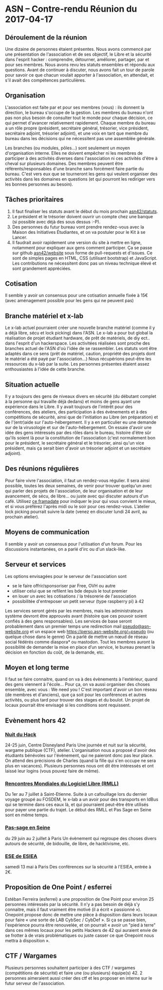 # ASN – Contre-rendu Réunion du 2017-04-17

## Déroulement de la réunion ##

Une dizaine de personnes étaient présentes.
Nous avons commencé par une présentation de l'association et de ses objectif, le Libre et la sécurité dans l'esprit hacker : comprendre, détourner, améliorer, partager, par et pour ses membres.
Nous avons revu les statuts ensembles et répondu aux questions.
Avant de continuer à discuter, nous avons fait un tour de parole pour savoir ce que chacun voulait apporter à l'association, en attendait, et s'il avait des compétences particulières.

## Organisation ##

L'association est faite par et pour ses membres (vous) : ils donnent la direction, le bureau s'occupe de la gestion.
Les membres du bureau n'ont pas non plus besoin de consulter tout le monde pour chaque décision, ce qui permet d'avancer relativement rapidement.
Chaque membre du bureau a un rôle propre (président, secrétaire général, trésorier, vice président, secrétaire adjoint, trésorier adjoint), et une voix en tant que membre du bureau dans les décisions qui ne nécessitent pas une assemblée générale.

Les branches (ou modules, pôles…) sont seulement un moyen d'organisation interne. Elles ne doivent empêcher ni les membres de participer à des activités diverses dans l'association ni ces activités d'être à cheval sur plusieurs domaines.
Des membres peuvent être référents/responsables d'une branche sans forcément faire partie du bureau. C'est vers eux que se tourneront les gens qui veulent organiser des activités dans les domaines en questions (et qui pourront les rediriger vers les bonnes personnes au besoin).

## Tâches prioritaires ##

1. Il faut finaliser les statuts avant le début du mois prochain [asn42/statuts](https://github.com/asn/statuts).
2. Le président et le trésorier doivent ouvrir un compte chez une banque (si possible avec déjà des sous dessus :-P).
3. Des personnes du futur bureau vont prendre rendez-vous avec la Maison des Initiatives Étudiantes, et on va postuler pour le Kit à se Lancer.
4. Il faudrait avoir rapidement une version du site à mettre en ligne, notamment pour expliquer aux gens comment participer. Ça se passe sur github [asn42/website](https://github.com/asn42/website) sous forme de pull-requests et d'issues. Ce sont de simples pages en HTML, CSS (utilisant bootstrap) et JavaScript. Les contributions ne nécessitent donc pas un niveau technique élevé et sont grandement appréciées.

## Cotisation ##

Il semble y avoir un consensus pour une cotisation annuelle fixée à 15€ (avec aménagement possible pour les gens qui ne peuvent pas)

## Branche matériel et x-lab ##

Le x-lab actuel pourraient créer une nouvelle branche matériel (comme il y a déjà libre, sécu et lock picking) dans l'ASN.
Le x-lab a pour but global la réalisation de projet étudiant hardware, de prêt de matériels, de diy ect.. dans l'esprit d'un hackerspace. Les activitées réalisées sont proche des branches actuel de l'ASN d'où l'idée de se rassembler.
Les statuts vont être adaptés dans ce sens (prêt de matériel, caution, propriété des projets dont le matériel a été payé par l'association…)
Nous récupérions peut-être les ressources du x-lab par la suite.
Les personnes présentes étaient assez enthousiastes à l'idée de cette branche.

## Situation actuelle ##

Il y a toujours des gens de niveaux divers en sécurité (du débutant complet à la personne qui travaille déjà dedans) et moins de gens ayant une expérience dans le Libre.
Il y avait toujours de l'intérêt pour des conférences, des ateliers, des participation à des évènements et à des compétitions de sécurité, ainsi que de l'initiation au Libre (en préparation) et de l'(entr)aide sur l'auto-hébergement.
Il y a en particulier eu une demande sur de la virusologie et sur de l'auto-hébergement.
On essaie d'avoir une idée des gens intéressés par des rôles dans le bureau, histoire d'être sûr qu'ils soient là pour la constitution de l'association (c'est normalement bon pour le président, le secrétaire général et le trésorier, ainsi qu'un vice président, mais ça serait bien d'avoir un trésorier adjoint et un secrétaire adjoint).

## Des réunions régulières ##

Pour faire vivre l'association, il faut un rendez-vous régulier. Il sera ainsi possible, toutes les deux semaines, de venir pour trouver quelqu'un avec qui parler des projets de l'association, de leur organisation et de leur avancement, de sécu, de libre… ou juste avec qui discuter autours d'un café.
Utilisez [ce framadate](https://framadate.org/pvTCTHgWrx8oPd3a) pour indiquer le jour qui vous convient le mieux, et si vous préférez l'après midi ou le soir pour ces rendez-vous.
L’atelier lock picking pourrait suivre la date (venez en discuter lundi 24 avril, au prochain atelier).

## Moyens de communication ##

Il semble y avoir un consensus pour l'utilisation d'un forum.
Pour les discussions instantanées, on a parlé d'irc ou d'un slack-like.

## Serveur et services ##

Les options envisagées pour le serveur de l'association sont
- se le faire offrir/sponsoriser par Free, OVH ou autre
- utiliser celui que se refilent les bde depuis le tout premier
- en louer un avec les cotisations / la trésorerie de l'association
- possibilitée d'entreposer un petit serveur (type raspberry pi) à 42

Les services seront gérés par les membres, mais les administrateurs système devront être approuvés avant (histoire que ces pouvoir soient confiés à des gens responsables).
Les services de base seront probablement dans un premier temps une redirection mail pseudo@asn-website.org et un espace web https://perso.asn-website.org/~pseudo (ou quelque chose dans le genre)
On a parlé de mettre un nœud de réseau social fédérés comme diaspora* ou mastodon.
Tout les membres auront la possibilité de demander la mise en place d’un service, le bureau prenant la décision en fonction du coût, de la demande, etc.


## Moyen et long terme ##

Il faut se faire connaitre, quand on va à des évènements à l'extérieur, quand des gens viennent à l'école…
Pour ça, on va aussi organiser des choses ensemble, avec vous : We need you !
C'est important d'avoir un bon réseau (de membres et d'anciens), que ça soit pour les conférences et autres activités, ou plus tard pour trouver des stages et du boulot.
Un projet de locaux pourrait être envisagé si les conditions sont requissent.

## Evènement hors 42 ##

### [Nuit du Hack](https://nuitduhack.com/) ###
24-25 juin, Centre Disneyland Paris
Une journée et nuit sur la sécurité, wargame publique (CTF), atelier.
L'organisation nous a proposé d'avoir des étudiants bénévoles sur l'évènement, qui ne paieront donc pas leur place. On attend des précisions de Charles (quand la fille qui s'en occupe ne sera plus en vacances). Plusieurs personnes nous ont dit être intéressés et ont laissé leur logins (vous pouvez faire de même).

### [Rencontres Mondiales du Logiciel Libre (RMLL)](https://2017.rmll.info/) ###
Du 1er au 7 juillet à Saint-Etienne.
Suite à un cafouillage lors du dernier voyage groupé au FOSDEM, le x-lab a un avoir pour des transports en IdBus qui se termine dans ces eaux là, et qui pourraient peut-être être utilisés pour payer une partie du trajet.
Le début des RMLL et Pas Sage en Seine sont en même temps.

### [Pas-sage en Seine](https://passageenseine.fr/) ###
du 29 juin au 2 juillet à Paris
Un évènement qui regroupe des choses divers autours de sécurité, de bidouille, de libre, de hacktivisme, etc.

### [ESE de ESIEA](https://ese.esiea.fr/) ###
samedi 13 mai à Paris
Des conférences sur la sécurité à l'ESIEA, entrée à 2€.

## Proposition de One Point / esferrei ##

Estéban Ferreira (esferrei) a une proposition de One Point pour environ 25 personnes intéressés par la sécurité. Il n'y a pas besoin de déjà s'y connaitre, mais il faut vraiment être motivé (il a écrit « passionné »).
Onepoint propose donc de mettre une pièce à disposition dans leurs locaux pour faire « une sorte de LAB CybSec / CybDef ».
Si ça se passe bien, l'expérience pourra être renouvelée, et on pourrait « avoir un "pied à terre" dans ces mêmes locaux pour les petits Hackers de 42 qui auraient envie de se frotter à de vrais problématiques ou juste casser ce que Onepoint nous mettra à disposition ».

## CTF / Wargames ##
Plusieurs personnes souhaitent participer à des CTF / wargames (compétitions de sécurité) et faire une (ou plusieurs) équipe(s) 42. 2 personnes aimeraient aussi créer des ctf et les proposer en interne sur le futur serveur de l'association.
